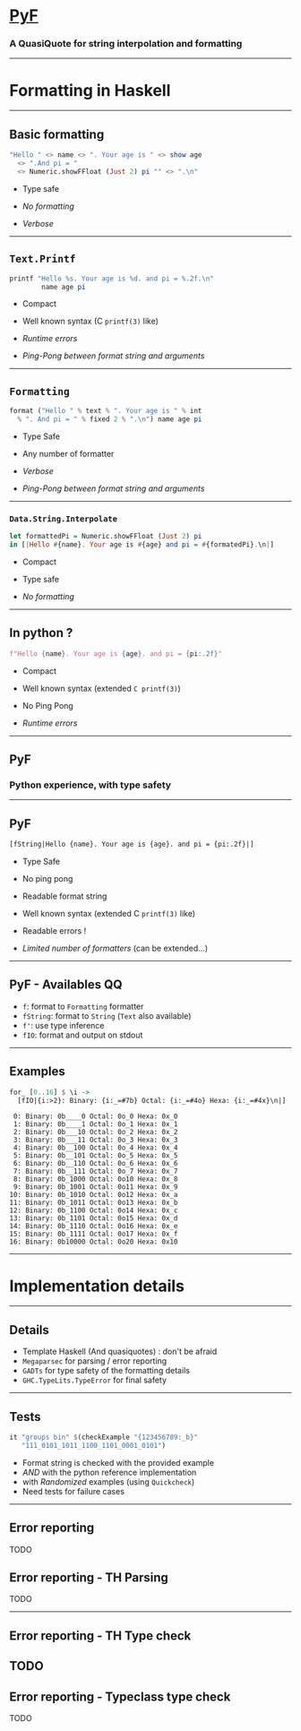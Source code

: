 # [PyF](http://gitpitch.com/guibou/PyF/haskell-meetup-2018-04-25)

### A QuasiQuote for string interpolation and formatting

---

# Formatting in Haskell

---

## Basic formatting

```haskell
"Hello " <> name <> ". Your age is " <> show age
  <> ".And pi = "
  <> Numeric.showFFloat (Just 2) pi "" <> ".\n"
```

- Type safe

- *No formatting*
- *Verbose*

---

## `Text.Printf`

```haskell
printf "Hello %s. Your age is %d. and pi = %.2f.\n"
        name age pi
```

- Compact
- Well known syntax (C `printf(3)` like)

- *Runtime errors*
- *Ping-Pong between format string and arguments*

---

## `Formatting`

```haskell
format ("Hello " % text % ". Your age is " % int
  % ". And pi = " % fixed 2 % ".\n") name age pi
```

- Type Safe
- Any number of formatter

- *Verbose*
- *Ping-Pong between format string and arguments*

---

### `Data.String.Interpolate`

```haskell
let formattedPi = Numeric.showFFloat (Just 2) pi
in [|Hello #{name}. Your age is #{age} and pi = #{formatedPi}.\n|]
```

- Compact
- Type safe

- *No formatting*

---

## In python ?

```python
f"Hello {name}. Your age is {age}. and pi = {pi:.2f}"
```

- Compact
- Well known syntax (extended `C printf(3)`)
- No Ping Pong

- *Runtime errors*

---

## PyF

### Python experience, with type safety

---

## PyF

```haskell
[fString|Hello {name}. Your age is {age}. and pi = {pi:.2f}|]
```

- Type Safe
- No ping pong
- Readable format string
- Well known syntax (extended C `printf(3)` like)
- Readable errors !

- *Limited number of formatters* (can be extended...)

---

## PyF - Availables QQ

- `f`: format to `Formatting` formatter
- `fString`: format to `String` (`Text` also available)
- `f'`: use type inference
- `fIO`: format and output on stdout

---

## Examples

```haskell
for_ [0..16] $ \i ->
  [fIO|{i:>2}: Binary: {i:_=#7b} Octal: {i:_=#4o} Hexa: {i:_=#4x}\n|]
```

```
 0: Binary: 0b____0 Octal: 0o_0 Hexa: 0x_0
 1: Binary: 0b____1 Octal: 0o_1 Hexa: 0x_1
 2: Binary: 0b___10 Octal: 0o_2 Hexa: 0x_2
 3: Binary: 0b___11 Octal: 0o_3 Hexa: 0x_3
 4: Binary: 0b__100 Octal: 0o_4 Hexa: 0x_4
 5: Binary: 0b__101 Octal: 0o_5 Hexa: 0x_5
 6: Binary: 0b__110 Octal: 0o_6 Hexa: 0x_6
 7: Binary: 0b__111 Octal: 0o_7 Hexa: 0x_7
 8: Binary: 0b_1000 Octal: 0o10 Hexa: 0x_8
 9: Binary: 0b_1001 Octal: 0o11 Hexa: 0x_9
10: Binary: 0b_1010 Octal: 0o12 Hexa: 0x_a
11: Binary: 0b_1011 Octal: 0o13 Hexa: 0x_b
12: Binary: 0b_1100 Octal: 0o14 Hexa: 0x_c
13: Binary: 0b_1101 Octal: 0o15 Hexa: 0x_d
14: Binary: 0b_1110 Octal: 0o16 Hexa: 0x_e
15: Binary: 0b_1111 Octal: 0o17 Hexa: 0x_f
16: Binary: 0b10000 Octal: 0o20 Hexa: 0x10
```

---

# Implementation details

---

## Details

- Template Haskell (And quasiquotes) : don't be afraid
- `Megaparsec` for parsing / error reporting
- `GADTs` for type safety of the formatting details
- `GHC.TypeLits.TypeError` for final safety

---

## Tests

```haskell
it "groups bin" $(checkExample "{123456789:_b}"
   "111_0101_1011_1100_1101_0001_0101")
```

- Format string is checked with the provided example
- *AND* with the python reference implementation
- with *Randomized* examples (using `Quickcheck`)
- Need tests for failure cases

---

## Error reporting

TODO

## Error reporting - TH Parsing

TODO

---

## Error reporting - TH Type check

TODO
---

## Error reporting - Typeclass type check

TODO
